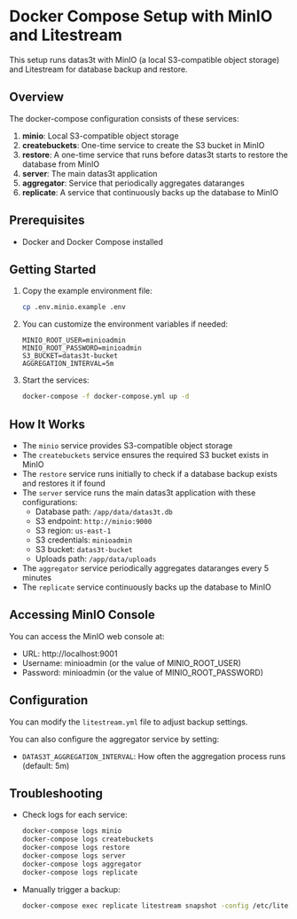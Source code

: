 # Docker Compose Setup with MinIO and Litestream

This setup runs datas3t with MinIO (a local S3-compatible object storage) and Litestream for database backup and restore.

## Overview

The docker-compose configuration consists of these services:

1. **minio**: Local S3-compatible object storage
2. **createbuckets**: One-time service to create the S3 bucket in MinIO
3. **restore**: A one-time service that runs before datas3t starts to restore the database from MinIO
4. **server**: The main datas3t application
5. **aggregator**: Service that periodically aggregates dataranges
6. **replicate**: A service that continuously backs up the database to MinIO

## Prerequisites

- Docker and Docker Compose installed

## Getting Started

1. Copy the example environment file:
   ```bash
   cp .env.minio.example .env
   ```

2. You can customize the environment variables if needed:
   ```
   MINIO_ROOT_USER=minioadmin
   MINIO_ROOT_PASSWORD=minioadmin
   S3_BUCKET=datas3t-bucket
   AGGREGATION_INTERVAL=5m
   ```

3. Start the services:
   ```bash
   docker-compose -f docker-compose.yml up -d
   ```

## How It Works

- The `minio` service provides S3-compatible object storage
- The `createbuckets` service ensures the required S3 bucket exists in MinIO
- The `restore` service runs initially to check if a database backup exists and restores it if found
- The `server` service runs the main datas3t application with these configurations:
  - Database path: `/app/data/datas3t.db`
  - S3 endpoint: `http://minio:9000`
  - S3 region: `us-east-1`
  - S3 credentials: `minioadmin`
  - S3 bucket: `datas3t-bucket`
  - Uploads path: `/app/data/uploads`
- The `aggregator` service periodically aggregates dataranges every 5 minutes
- The `replicate` service continuously backs up the database to MinIO

## Accessing MinIO Console

You can access the MinIO web console at:
- URL: http://localhost:9001
- Username: minioadmin (or the value of MINIO_ROOT_USER)
- Password: minioadmin (or the value of MINIO_ROOT_PASSWORD)

## Configuration

You can modify the `litestream.yml` file to adjust backup settings.

You can also configure the aggregator service by setting:
- `DATAS3T_AGGREGATION_INTERVAL`: How often the aggregation process runs (default: 5m)

## Troubleshooting

- Check logs for each service:
  ```bash
  docker-compose logs minio
  docker-compose logs createbuckets
  docker-compose logs restore
  docker-compose logs server
  docker-compose logs aggregator
  docker-compose logs replicate
  ```

- Manually trigger a backup:
  ```bash
  docker-compose exec replicate litestream snapshot -config /etc/litestream.yml /data/datas3t.db
  ``` 